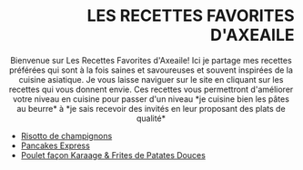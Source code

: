 <div style="position: fixed; top: 0; left: 0; width: 200px; height: 100vh; background-image: url('photocuisine.jpeg');">
</div>
<div style="position: fixed; top: 0; left: 0; width: 200px; height: 100vh; background-image: url('dinnertable.jpeg');">
</div>

<div style="text-align: right;">
  <h1>LES RECETTES FAVORITES D'AXEAILE</h1>
</div>

<div style="text-align: center;">
Bienvenue sur Les Recettes Favorites d'Axeaile! Ici je partage mes recettes préférées qui sont à la fois saines et savoureuses et souvent inspirées de la cuisine asiatique. Je vous laisse naviguer sur le site en cliquant sur les recettes qui vous donnent envie. Ces recettes vous permettront d'améliorer votre niveau en cuisine pour passer d'un niveau *je cuisine bien les pâtes au beurre* à *je sais recevoir des invités en leur proposant des plats de qualité*
</div>

- [Risotto de champignons][id] 
- [Pancakes Express][id1] 
- [Poulet façon Karaage & Frites de Patates Douces][id2]

[id]: risotto.md
[id1]: pancakesexpress.md
[id2]: poulet.md
